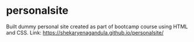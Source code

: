 # personalsite
Built dummy personal site created as part of bootcamp course using HTML and CSS.
Link: https://shekaryenagandula.github.io/personalsite/
